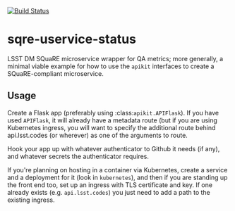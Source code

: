 [![Build Status](https://travis-ci.org/lsst-sqre/sqre-apikit.svg?branch=master)](https://travis-ci.org/lsst-sqre/sqre-apikit)

# sqre-uservice-status

LSST DM SQuaRE microservice wrapper for QA metrics; more
generally, a minimal viable example for how to use the `apikit`
interfaces to create a SQuaRE-compliant microservice.

## Usage

Create a Flask app (preferably using :class:`apikit.APIFlask`).  If you
have used `APIFlask`, it will already have a metadata route (but if you
are using Kubernetes ingress, you will want to specify the additional
route behind api.lsst.codes (or wherever) as one of the arguments to
route.

Hook your app up with whatever authenticator to Github it needs (if
any), and whatever secrets the authenticator requires.

If you're planning on hosting in a container via Kubernetes, create a
service and a deployment for it (look in `kubernetes`), and then if you
are standing up the front end too, set up an ingress with TLS
certificate and key.  If one already exists (e.g. `api.lsst.codes`) you
just need to add a path to the existing ingress.
